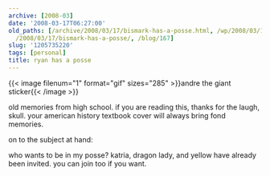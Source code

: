 ```yaml
---
archive: [2008-03]
date: '2008-03-17T06:27:00'
old_paths: [/archive/2008/03/17/bismark-has-a-posse.html, /wp/2008/03/17/bismark-has-a-posse/,
  /2008/03/17/bismark-has-a-posse/, /blog/167]
slug: '1205735220'
tags: [personal]
title: ryan has a posse
---
```


{{< image filenum="1" format="gif" sizes="285" >}}andre the giant sticker{{< /image >}} 

old memories from high school. if you are reading this, thanks for the
laugh, skull. your american history textbook cover will always bring fond
memories.

on to the subject at hand:

who wants to be in my posse? katria, dragon lady, and yellow have already
been invited. you can join too if you want.


